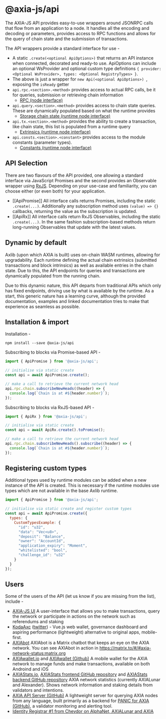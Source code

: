 # @axia-js/api

The AXIA-JS API provides easy-to-use wrappers around JSONRPC calls that flow from an application to a node. It handles all the encoding and decoding or parameters, provides access to RPC functions and allows for the query of chain state and the submission of transactions.

The API wrappers provide a standard interface for use -

- A static `.create(<optional ApiOptions>)` that returns an API instance when connected, decorated and ready-to use. ApiOptions can include an optional WsProvider and optional custom type definitions `{ provider: <Optional WsProvider>, types: <Optional RegistryTypes> }`.
- The above is just a wrapper for `new Api(<optional ApiOptions>) `, exposing the `isReady` getter
- `api.rpc.<section>.<method>` provides access to actual RPC calls, be it for queries, submission or retrieving chain information
  - [RPC (node interface)](https://axia.js.org/docs/axlib/rpc.html)
- `api.query.<section>.<method>` provides access to chain state queries. These are dynamically populated based on what the runtime provides
  - [Storage chain state (runtime node interface)](https://axia.js.org/docs/axlib/storage.html)
- `api.tx.<section>.<method>` provides the ability to create a transaction, like chain state, this list is populated from a runtime query
  - [Extrinsics (runtime node interface)](https://axia.js.org/docs/axlib/extrinsics.html)
- `api.consts.<section>.<constant>` provides access to the module constants (parameter types).
  - [Constants (runtime node interface)](https://axia.js.org/docs/axlib/constants.html)

## API Selection

There are two flavours of the API provided, one allowing a standard interface via JavaScript Promises and the second provides an Observable wrapper using [RxJS](https://github.com/ReactiveX/rxjs). Depending on your use-case and familiarity, you can choose either (or even both) for your application.

- [[ApiPromise]] All interface calls returns Promises, including the static `.create(...)`. Additionally any subscription method uses `(value) => {}` callbacks, returning the value as the subscription is updated.
- [[ApiRx]] All interface calls return RxJS Observables, including the static `.create(...)`. In the same fashion subscription-based methods return long-running Observables that update with the latest values.

## Dynamic by default

Axlib (upon which AXIA is built) uses on-chain WASM runtimes, allowing for upgradability. Each runtime defining the actual chain extrinsics (submitted transactions and block intrinsics) as well as available entries in the chain state. Due to this, the API endpoints for queries and transactions are dynamically populated from the running chain.

Due to this dynamic nature, this API departs from traditional APIs which only has fixed endpoints, driving use by what is available by the runtime. As a start, this generic nature has a learning curve, although the provided documentation, examples and linked documentation tries to make that experience as seamless as possible.

## Installation & import

Installation -

```
npm install --save @axia-js/api
```

Subscribing to blocks via Promise-based API -

```javascript
import { ApiPromise } from '@axia-js/api';

// initialise via static create
const api = await ApiPromise.create();

// make a call to retrieve the current network head
api.rpc.chain.subscribeNewHeads((header) => {
  console.log(`Chain is at #${header.number}`);
});
```

Subscribing to blocks via RxJS-based API -

```javascript
import { ApiRx } from '@axia-js/api';

// initialise via static create
const api = await ApiRx.create().toPromise();

// make a call to retrieve the current network head
api.rpc.chain.subscribeNewHeads().subscribe((header) => {
  console.log(`Chain is at #${header.number}`);
});
```

## Registering custom types

Additional types used by runtime modules can be added when a new instance of the API is created. This is necessary if the runtime modules use types which are not available in the base Axlib runtime.

```javascript
import { ApiPromise } from '@axia-js/api';

// initialise via static create and register custom types
const api = await ApiPromise.create({
  types: {
    CustomTypesExample: {
      "id": "u32",
      "data": "Vec<u8>",
      "deposit": "Balance",
      "owner": "AccountId",
      "application_expiry": "Moment",
      "whitelisted": "bool",
      "challenge_id": "u32"
    }
  }
});
```

## Users

Some of the users of the API (let us know if you are missing from the list), include -

- [AXIA-JS UI](https://github.com/axia-js/apps) A user-interface that allows you to make transactions, query the network or participate in actions on the network such as referendums and staking
- [KodaAxc](https://github.com/vue-axia/apps) ([twitter](https://twitter.com/KodaAxc)) - Vue.js web wallet, governance dashboard and aspiring performance (lightweight) alternative to original apps, mobile-first.
- [AXIAbot](https://gitlab.com/AXIAbot) AXIAbot is a Matrix chatbot that keeps an eye on the AXIA network. You can see AXIAbot in action in https://matrix.to/#/#axia-network-status:matrix.org
- [AXIAwallet.io](https://axiawallet.io) and [AXIAwallet (Github)](https://github.com/axiawallet-io/axiawallet-RN/) A mobile wallet for the AXIA network to manage funds and make transactions, available on both Androind and iOS
- [AXIAStats.io](https://axiastats.io), [AXIAStats frontend GitHub repository](https://github.com/Colm3na/axiastats-v2) and [AXIAStats backend GitHub repository](https://github.com/Colm3na/axiastats-backend-v2) AXIA network statistics (currently AXIALunar and Alexander). Shows network information and staking details from validators and intentions.
- [AXIA API Server (GitHub)](https://github.com/SimplyVC/axia_api_server) A lightweight server for querying AXIA nodes from any language, built primarily as a backend for [PANIC for AXIA (GitHub)](https://github.com/SimplyVC/panic_axia/), a validator monitoring and alerting tool.
- [Identity Registrar #1 from Chevdor on AlphaNet, AXIALunar and AXIA](https://www.chevdor.com/tags/registrar/)
